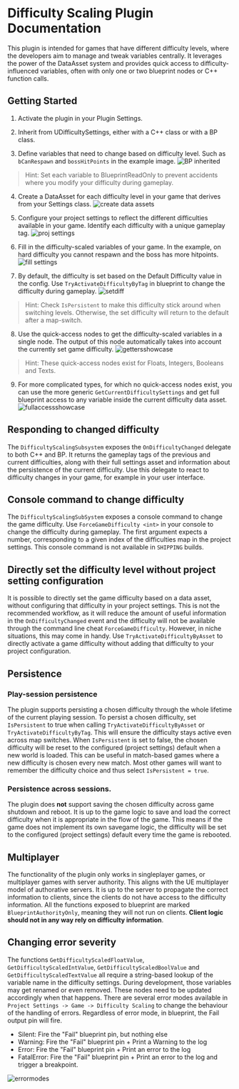 # Difficulty Scaling Plugin Documentation

This plugin is intended for games that have different difficulty levels, where the developers aim to manage and tweak variables centrally. It leverages the power of the DataAsset system and provides quick access to difficulty-influenced variables, often with only one or two blueprint nodes or C++ function calls.

## Getting Started
1. Activate the plugin in your Plugin Settings.

2. Inherit from UDifficultySettings, either with a C++ class or with a BP class.

3. Define variables that need to change based on difficulty level. Such as `bCanRespawn` and `bossHitPoints` in the example image.
![BP inherited](./images/bp_inherit_class.png "Blueprint Inherited Class from UDifficultySettings")
> Hint: Set each variable to BlueprintReadOnly to prevent accidents where you modify your difficulty during gameplay.

4. Create a DataAsset for each difficulty level in your game that derives from your Settings class.
![create data assets](./images/create_data_assets.png "Create Data Assets from your settings class")

5. Configure your project settings to reflect the different difficulties available in your game. Identify each difficulty with a unique gameplay tag. 
![proj settings](./images/proj_settings.png "Configure project settings")

6. Fill in the difficulty-scaled variables of your game. In the example, on hard difficulty you cannot respawn and the boss has more hitpoints.
![fill settings](./images/configure_difficulties.png "Fill Settings")

7. By default, the difficulty is set based on the Default Difficulty value in the config. Use `TryActivateDifficultyByTag` in blueprint to change the difficulty during gameplay.
![setdiff](./images/set_difficulty.png "Set Difficulty")
> Hint: Check `IsPersistent` to make this difficulty stick around when switching levels. Otherwise, the set difficulty will return to the default after a map-switch.

8. Use the quick-access nodes to get the difficulty-scaled variables in a single node. The output of this node automatically takes into account the currently set game difficulty.
![gettersshowcase](./images/getters_showcase.png "Get Difficulty")
> Hint: These quick-access nodes exist for Floats, Integers, Booleans and Texts.

9. For more complicated types, for which no quick-access nodes exist, you can use the more generic `GetCurrentDifficultySettings` and get full blueprint access to any variable inside the current difficulty data asset.
![fullaccessshowcase](./images/showcase_non_quick.png "Get full Difficulty info")

## Responding to changed difficulty
The `DifficultyScalingSubsystem` exposes the `OnDifficultyChanged` delegate to both C++ and BP. It returns the gameplay tags of the previous and current difficulties, along with their full settings asset and information about the persistence of the current difficulty. Use this delegate to react to difficulty changes in your game, for example in your user interface.

## Console command to change difficulty
The `DifficultyScalingSubSystem` exposes a console command to change the game difficulty. Use `ForceGameDifficulty <int>` in your console to change the difficulty during gameplay. The first argument expects a number, corresponding to a given index of the difficulties map in the project settings. This console command is not available in `SHIPPING` builds.

## Directly set the difficulty level without project setting configuration
It is possible to directly set the game difficulty based on a data asset, without configuring that difficulty in your project settings. This is not the recommended workflow, as it will reduce the amount of useful information in the `OnDifficultyChanged` event and the difficulty will not be available through the command line cheat `ForceGameDifficulty`. However, in niche situations, this may come in handy. Use `TryActivateDifficultyByAsset` to directly activate a game difficulty without adding that difficulty to your project configuration.

## Persistence
### Play-session persistence
The plugin supports persisting a chosen difficulty through the whole lifetime of the current playing session. To persist a chosen difficulty, set `IsPersistent` to true when calling `TryActivateDifficultyByAsset` or `TryActivateDifficultyByTag`. This will ensure the difficulty stays active even across map switches. When `IsPersistent` is set to false, the chosen difficulty will be reset to the configured (project settings) default when a new world is loaded. This can be useful in match-based games where a new difficulty is chosen every new match. Most other games will want to remember the difficulty choice and thus select `IsPersistent = true`.
### Persistence across sessions.
The plugin does **not** support saving the chosen difficulty across game shutdown and reboot. It is up to the game logic to save and load the correct difficulty when it is appropriate in the flow of the game. This means if the game does not implement its own savegame logic, the difficulty will be set to the configured (project settings) default every time the game is rebooted.

## Multiplayer 
The functionality of the plugin only works in singleplayer games, or multiplayer games with server authority. This aligns with the UE multiplayer model of authorative servers. It is up to the server to propagate the correct information to clients, since the clients do not have access to the difficulty information. All the functions exposed to blueprint are marked `BlueprintAuthorityOnly`, meaning they will not run on clients. **Client logic should not in any way rely on difficulty information**.

## Changing error severity
The functions `GetDifficultyScaledFloatValue`, `GetDifficultyScaledIntValue`, `GetDifficultyScaledBoolValue` and `GetDifficultyScaledTextValue` all require a string-based lookup of the variable name in the difficulty settings.
During development, those variables may get renamed or even removed. These nodes need to be updated accordingly when that happens. 
There are several error modes available in `Project Settings -> Game -> Difficulty Scaling` to change the behaviour of the handling of errors. Regardless of error mode, in blueprint, the Fail output pin will fire.
* Silent: Fire the "Fail" blueprint pin, but nothing else
* Warning: Fire the "Fail" blueprint pin + Print a Warning to the log
* Error: Fire the "Fail" blueprint pin + Print an error to the log
* FatalError: Fire the "Fail" blueprint pin + Print an error to the log and trigger a breakpoint.

![errormodes](./images/error_modes.png "Error modes")
